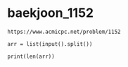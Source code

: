 # baekjoon_1152



```
https://www.acmicpc.net/problem/1152
```



```
arr = list(input().split())

print(len(arr))
```

